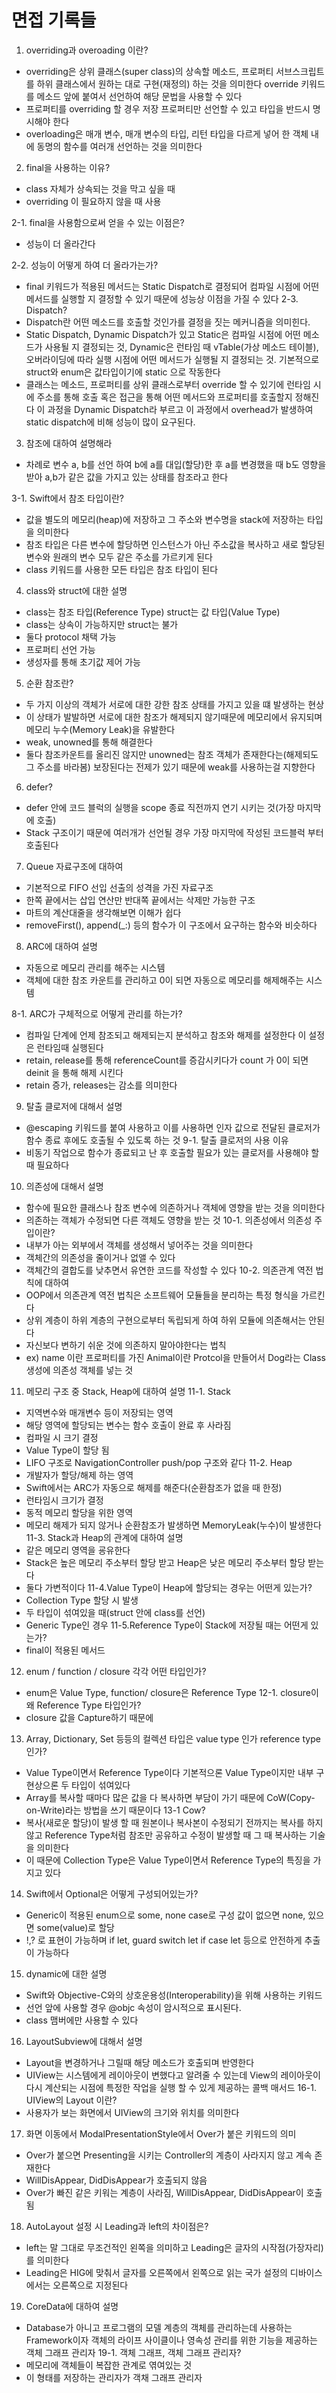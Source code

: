 # 면접 기록들

1. overriding과 overoading 이란?
- overriding은 상위 클래스(super class)의 상속할 메소드, 프로퍼티 서브스크립트를 하위 클래스에서 원하는 대로 구현(재정의) 하는 것을 의미한다 override 키워드를 메소드 앞에 붙여서 선언하여 해당 문법을 사용할 수 있다
- 프로퍼티를 overriding 할 경우 저장 프로퍼티만 선언할 수 있고 타입을 반드시 명시해야 한다
- overloading은 매개 변수, 매개 변수의 타입, 리턴 타입을 다르게 넣어 한 객체 내에 동명의 함수를 여러개 선언하는 것을 의미한다

2. final을 사용하는 이유? 
- class 자체가 상속되는 것을 막고 싶을 때
- overriding 이 필요하지 않을 때 사용
 
2-1. final을 사용함으로써 얻을 수 있는 이점은?
- 성능이 더 올라간다 

2-2. 성능이 어떻게 하여 더 올라가는가?
- final 키워드가 적용된 메서드는 Static Dispatch로 결정되어 컴파일 시점에 어떤 메서드를 실행할 지 결정할 수 있기 때문에 성능상 이점을 가질 수 있다
2-3. Dispatch?
- Dispatch란 어떤 메소드를 호출할 것인가를 결정을 짓는 메커니즘을 의미힌다.
- Static Dispatch, Dynamic Dispatch가 있고 Static은 컴파일 시점에 어떤 메소드가 사용될 지 결정되는 것, Dynamic은 런타임 때 vTable(가상 메소드 테이블), 오버라이딩에 따라 실행 시점에 어떤 메서드가 실행될 지 결정되는 것. 기본적으로 struct와 enum은 값타입이기에 static 으로 작동한다
- 클래스는 메소드, 프로퍼티를 상위 클래스로부터 override 할 수 있기에 런타임 시에 주소를 통해 호출 혹은 접근을 통해 어떤 메서드와 프로퍼티를 호출할지 정해진다 이 과정을 Dynamic Dispatch라 부르고 이 과정에서 overhead가 발생하여 static dispatch에 비해 성능이 많이 요구된다.


3. 참조에 대하여 설명해라
- 차례로 변수 a, b를 선언 하여 b에 a를 대입(할당)한 후 a를 변경했을 때 b도 영향을 받아 a,b가 같은 값을 가지고 있는 상태를 참조라고 한다

3-1. Swift에서 참조 타입이란?
- 값을 별도의 메모리(heap)에 저장하고 그 주소와 변수명을 stack에 저장하는 타입을 의미한다
- 참조 타입은 다른 변수에 할당하면 인스턴스가 아닌 주소값을 복사하고 새로 할당된 변수와 원래의 변수 모두 같은 주소를 가르키게 된다
- class 키워드를 사용한 모든 타입은 참조 타입이 된다

4. class와 struct에 대한 설명
- class는 참조 타입(Reference Type) struct는 값 타입(Value Type)
- class는 상속이 가능하지만 struct는 불가
- 둘다 protocol 채택 가능
- 프로퍼티 선언 가능
- 생성자를 통해 초기값 제어 가능

5. 순환 참조란?
- 두 가지 이상의 객체가 서로에 대한 강한 참조 상태를 가지고 있을 떄 발생하는 현상
- 이 상태가 발발하면 서로에 대한 참조가 해제되지 않기때문에 메모리에서 유지되며 메모리 누수(Memory Leak)을 유발한다
- weak, unowned를 통해 해결한다
- 둘다 참조카운트를 올리진 않지만 unowned는 참조 객체가 존재한다는(해제되도 그 주소를 바라봄) 보장된다는 전제가 있기 때문에 weak를 사용하는걸 지향한다

6. defer?
- defer 안에 코드 블럭의 실행을 scope 종료 직전까지 연기 시키는 것(가장 마지막에 호출) 
- Stack 구조이기 때문에 여러개가 선언될 경우 가장 마지막에 작성된 코드블럭 부터 호출된다

7. Queue 자료구조에 대하여
- 기본적으로 FIFO 선입 선출의 성격을 가진 자료구조
- 한쪽 끝에서는 삽입 연산만 반대쪽 끝에서는 삭제만 가능한 구조
- 마트의 계산대줄을 생각해보면 이해가 쉽다
- removeFirst(), append(_:) 등의 함수가 이 구조에서 요구하는 함수와 비슷하다

8. ARC에 대하여 설명
- 자동으로 메모리 관리를 해주는 시스템
- 객체에 대한 참조 카운트를 관리하고 0이 되면 자동으로 메모리를 해제해주는 시스템

8-1. ARC가 구체적으로 어떻게 관리를 하는가?
- 컴파일 단계에 언제 참조되고 해제되는지 분석하고 참조와 해제를 설정한다 이 설정은 런타임때 실행된다
- retain, release를 통해 referenceCount를 증감시키다가 count 가 0이 되면 deinit 을 통해 해제 시킨다
- retain 증가, releases는 감소를 의미한다 

9. 탈출 클로저에 대해서 설명
- @escaping 키워드를 붙여 사용하고 이를 사용하면 인자 값으로 전달된 클로저가 함수 종료 후에도 호출될 수 있도록 하는 것
9-1. 탈출 클로저의 사용 이유
- 비동기 작업으로 함수가 종료되고 난 후 호출할 필요가 있는 클로저를 사용해야 할 때 필요하다

10. 의존성에 대해서 설명
- 함수에 필요한 클래스나 참조 변수에 의존하거나 객체에 영향을 받는 것을 의미한다
- 의존하는 객체가 수정되면 다른 객체도 영향을 받는 것 
10-1. 의존성에서 의존성 주입이란?
- 내부가 아는 외부에서 객체를 생성해서 넣어주는 것을 의미한다
- 객체간의 의존성을 줄이거나 없앨 수 있다
- 객체간의 결합도를 낮추면서 유연한 코드를 작성할 수 있다
10-2. 의존관계 역전 법칙에 대하여
- OOP에서 의존관계 역전 법칙은 소프트웨어 모듈들을 분리하는 특정 형식을 가르킨다
- 상위 계층이 하위 계층의 구현으로부터 독립되게 하여 하위 모듈에 의존해서는 안된다
- 자신보다 변하기 쉬운 것에 의존하지 말아야한다는 법칙
- ex) name 이란 프로퍼티를 가진 Animal이란 Protcol을 만들어서 Dog라는 Class 생성에 의존성 객체를 넣는 것

11. 메모리 구조 중 Stack, Heap에 대하여 설명
11-1. Stack
- 지역변수와 매개변수 등이 저장되는 영역
- 해당 영역에 할당되는 변수는 함수 호출이 완료 후 사라짐
- 컴파일 시 크기 결정
- Value Type이 할당 됨
- LIFO 구조로 NavigationController push/pop 구조와 같다
11-2. Heap
- 개발자가 할당/해제 하는 영역
- Swift에서는 ARC가 자동으로 해제를 해준다(순환참조가 없을 때 한정)
- 런타임시 크기가 결정
- 동적 메모리 할당을 위한 영역
- 메모리 해제가 되지 않거나 순환참조가 발생하면 MemoryLeak(누수)이 발생한다
11-3. Stack과 Heap의 관계에 대하여 설명
- 같은 메모리 영역을 굥유한다
- Stack은 높은 메모리 주소부터 할당 받고 Heap은 낮은 메모리 주소부터 할당 받는다
- 둘다 가변적이다
11-4.Value Type이 Heap에 할당되는 경우는 어떤게 있는가? 
- Collection Type 할당 시 발생
- 두 타입이 섞여있을 때(struct 안에 class를 선언)
- Generic Type인 경우
11-5.Reference Type이 Stack에 저장될 때는 어떤게 있는가?
- final이 적용된 메서드
12. enum / function / closure 각각 어떤 타입인가?
- enum은 Value Type, function/ closure은 Reference Type
12-1. closure이 왜 Reference Type 타입인가?
- closure 값을 Capture하기 때문에

13. Array, Dictionary, Set 등등의 컬렉션 타입은 value type 인가 reference type 인가?
- Value Type이면서 Reference Type이다 기본적으론 Value Type이지만 내부 구현상으론 두 타입이 섞여있다
- Array를 복사할 때마다 많은 값을 다 복사하면 부담이 가기 때문에 CoW(Copy-on-Write)라는 방법을 쓰기 때문이다
13-1 Cow?
- 복사(새로운 할당)이 발생 할 때 원본이나 복사본이 수정되기 전까지는 복사를 하지 않고 Reference Type처럼 참조만 공유하고 수정이 발생할 때 그 때 복사하는 기술을 의미한다
- 이 때문에 Collection Type은 Value Type이면서 Reference Type의 특징을 가지고 있다

14. Swift에서 Optional은 어떻게 구성되어있는가?
- Generic이 적용된 enum으로 some, none case로 구성 값이 없으면 none, 있으면 some(value)로  할당
- !,? 로 표현이 가능하며 if let, guard switch let if case let 등으로 안전하게 추출이 가능하다

15. dynamic에 대한 설명
- Swift와 Objective-C와의 상호운용성(Interoperability)을 위해 사용하는 키워드
- 선언 앞에 사용할 경우 @objc 속성이 암시적으로 표시된다.
- class 맴버에만 사용할 수 있다

16. LayoutSubview에 대해서 설명
- Layout을 변경하거나 그릴때 해당 메소드가 호출되며 반영한다 
- UIView는 시스템에게 레이아웃이 변했다고 알려줄 수 있는데 View의 레이아웃이 다시 계산되는 시점에 특정한 작업을 실행 할 수 있게 제공하는 콜백 매서드
16-1. UIView의 Layout 이란?
- 사용자가 보는 화면에서 UIView의 크기와 위치를 의미한다
 
17. 화면 이동에서 ModalPresentationStyle에서 Over가 붙은 키워드의 의미
- Over가 붙으면 Presenting을 시키는 Controller의 계층이 사라지지 않고 계속 존재한다
- WillDisAppear, DidDisAppear가 호출되지 않음
- Over가 빠진 같은 키워는 계층이 사라짐, WillDisAppear, DidDisAppear이 호출됨

18. AutoLayout 설정 시 Leading과 left의 차이점은?
- left는 말 그대로 무조건적인 왼쪽을 의미하고 Leading은 글자의 시작점(가장자리)를 의미한다 
- Leading은 HIG에 맞춰서 글자를 오른쪽에서 왼쪽으로 읽는 국가 설정의 디바이스에서는 오른쪽으로 지정된다

19. CoreData에 대하여 설명
- Database가 아니고 프로그램의 모델 계층의 객체를 관리하는데 사용하는 Framework이자 객체의 라이프 사이클이나 영속성 관리를 위한 기능을 제공하는 객체 그래프 관리자 
19-1. 객체 그래프, 객체 그래프 관리자?
- 메모리에 객체들이 복잡한 관계로 엮여있는 것
- 이 형태를 저장하는 관리자가 객채 그래프 관리자
